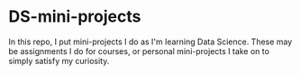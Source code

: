 # DS-mini-projects

In this repo, I put mini-projects I do as I'm learning Data Science. These may be assignments I do for courses, or personal mini-projects I take on to simply satisfy my curiosity.
